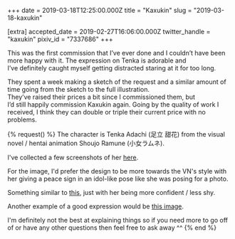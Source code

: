 +++
date = 2019-03-18T12:25:00.000Z
title = "Kaxukin"
slug = "2019-03-18-kaxukin"

[extra]
accepted_date = 2019-02-27T16:06:00.000Z
twitter_handle = "kaxukin"
pixiv_id = "7337686"
+++

This was the first commission that I’ve ever done and I couldn’t have been more happy with it. The expression on Tenka is adorable and I’ve definitely caught myself getting distracted staring at it for too long.

They spent a week making a sketch of the request and a similar amount of time going from the sketch to the full illustration. They’ve raised their prices a bit since I commissioned them, but I’d still happily commission Kaxukin again. Going by the quality of work I received, I think they can double or triple their current price with no problems.

{% request() %}
The character is Tenka Adachi (足立 甜花) from the visual novel / hentai animation Shoujo Ramune (小女ラムネ).

I've collected a few screenshots of her [here](https://imgur.com/a/aql1JnX).

For the image, I'd prefer the design to be more towards the VN's style with her giving a peace sign in an idol-like pose like she was posing for a photo.

Something similar to [this](https://pixiv.net/member_illust.php?illust_id=57019470&mode=medium), just with her being more confident / less shy.

Another example of a good expression would be [this image](https://pixiv.net/member_illust.php?illust_id=58969295&mode=medium).

I'm definitely not the best at explaining things so if you need more to go off of or have any other questions then feel free to ask away ^^
{% end %}